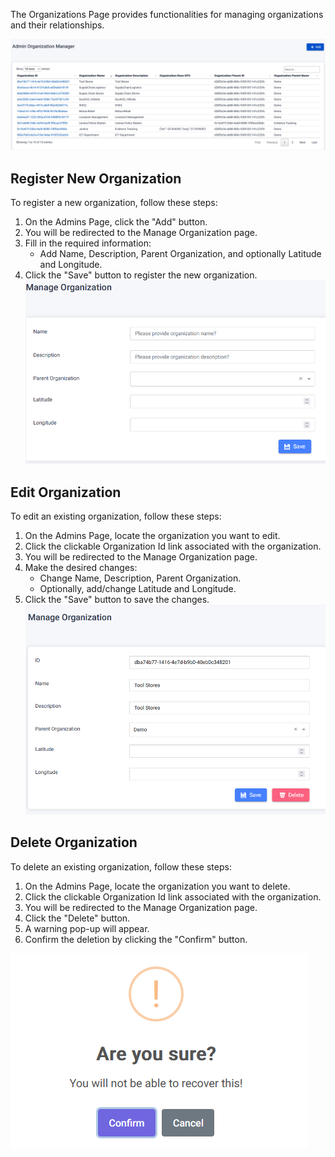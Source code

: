 The Organizations Page provides functionalities for managing organizations and their relationships.

![Alt text](../assets/images/organizations/image.png)

## Register New Organization

To register a new organization, follow these steps:

1. On the Admins Page, click the "Add" button.
2. You will be redirected to the Manage Organization page.
3. Fill in the required information:
   - Add Name, Description, Parent Organization, and optionally Latitude and Longitude.
4. Click the "Save" button to register the new organization.
   ![Alt text](../assets/images/organizations/image-1.png)

## Edit Organization

To edit an existing organization, follow these steps:

1. On the Admins Page, locate the organization you want to edit.
2. Click the clickable Organization Id link associated with the organization.
3. You will be redirected to the Manage Organization page.
4. Make the desired changes:
   - Change Name, Description, Parent Organization.
   - Optionally, add/change Latitude and Longitude.
5. Click the "Save" button to save the changes.
   ![Alt text](../assets/images/organizations/image-2.png)

## Delete Organization

To delete an existing organization, follow these steps:

1. On the Admins Page, locate the organization you want to delete.
2. Click the clickable Organization Id link associated with the organization.
3. You will be redirected to the Manage Organization page.
4. Click the "Delete" button.
5. A warning pop-up will appear.
6. Confirm the deletion by clicking the "Confirm" button.

![Alt text](../assets/images/organizations/image-3.png)
